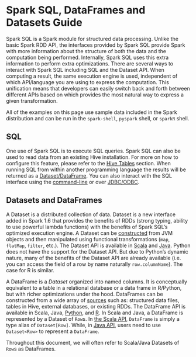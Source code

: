 # Spark SQL, DataFrames and Datasets Guide

Spark SQL is a Spark module for structured data processing. Unlike the basic Spark RDD API, the interfaces provided by Spark SQL provide Spark with more information about the structure of both the data and the computation being performed. Internally, Spark SQL uses this extra information to perform extra optimizations. There are several ways to interact with Spark SQL including SQL and the Dataset API. When computing a result, the same execution engine is used, independent of which API/language you are using to express the computation. This unification means that developers can easily switch back and forth between different APIs based on which provides the most natural way to express a given transformation.

All of the examples on this page use sample data included in the Spark distribution and can be run in the `spark-shell`, `pyspark` shell, or `sparkR` shell.

## SQL

One use of Spark SQL is to execute SQL queries. Spark SQL can also be used to read data from an existing Hive installation. For more on how to configure this feature, please refer to the [Hive Tables](https://spark.apache.org/docs/latest/sql-data-sources-hive-tables.html) section. When running SQL from within another programming language the results will be returned as a [Dataset/DataFrame](https://spark.apache.org/docs/latest/sql-programming-guide.html#datasets-and-dataframes). You can also interact with the SQL interface using the [command-line](https://spark.apache.org/docs/latest/sql-distributed-sql-engine.html#running-the-spark-sql-cli) or over [JDBC/ODBC](https://spark.apache.org/docs/latest/sql-distributed-sql-engine.html#running-the-thrift-jdbcodbc-server).

## Datasets and DataFrames

A Dataset is a distributed collection of data. Dataset is a new interface added in Spark 1.6 that provides the benefits of RDDs (strong typing, ability to use powerful lambda functions) with the benefits of Spark SQL’s optimized execution engine. A Dataset can be [constructed](https://spark.apache.org/docs/latest/sql-getting-started.html#creating-datasets) from JVM objects and then manipulated using functional transformations (`map`, `flatMap`, `filter`, etc.). The Dataset API is available in [Scala](https://spark.apache.org/docs/latest/api/scala/org/apache/spark/sql/Dataset.html) and [Java](https://spark.apache.org/docs/latest/api/java/index.html?org/apache/spark/sql/Dataset.html). Python does not have the support for the Dataset API. But due to Python’s dynamic nature, many of the benefits of the Dataset API are already available (i.e. you can access the field of a row by name naturally `row.columnName`). The case for R is similar.

A DataFrame is a *Dataset* organized into named columns. It is conceptually equivalent to a table in a relational database or a data frame in R/Python, but with richer optimizations under the hood. DataFrames can be constructed from a wide array of [sources](https://spark.apache.org/docs/latest/sql-data-sources.html) such as: structured data files, tables in Hive, external databases, or existing RDDs. The DataFrame API is available in Scala, Java, [Python](https://spark.apache.org/docs/latest/api/python/reference/api/pyspark.sql.DataFrame.html#pyspark.sql.DataFrame), and [R](https://spark.apache.org/docs/latest/api/R/index.html). In Scala and Java, a DataFrame is represented by a Dataset of `Row`s. In [the Scala API](https://spark.apache.org/docs/latest/api/scala/org/apache/spark/sql/Dataset.html), `DataFrame` is simply a type alias of `Dataset[Row]`. While, in [Java API](https://spark.apache.org/docs/latest/api/java/index.html?org/apache/spark/sql/Dataset.html), users need to use `Dataset<Row>` to represent a `DataFrame`.

Throughout this document, we will often refer to Scala/Java Datasets of `Row`s as DataFrames.